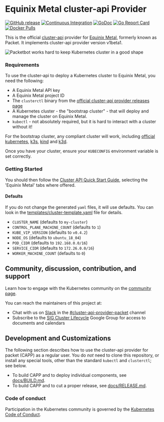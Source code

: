 # Equinix Metal cluster-api Provider

[![GitHub release](https://img.shields.io/github/release/kubernetes-sigs/cluster-api-provider-packet/all.svg?style=flat-square)](https://github.com/kubernetes-sigs/cluster-api-provider-packet/releases)
[![Continuous Integration](https://github.com/kubernetes-sigs/cluster-api-provider-packet/actions/workflows/ci.yaml/badge.svg)](https://github.com/kubernetes-sigs/cluster-api-provider-packet/actions/workflows/ci.yaml)
[![GoDoc](https://godoc.org/sigs.k8s.io/cluster-api-provider-packet?status.svg)](https://pkg.go.dev/sigs.k8s.io/cluster-api-provider-packet?tab=overview)
[![Go Report Card](https://goreportcard.com/badge/sigs.k8s.io/cluster-api-provider-packet)](https://goreportcard.com/report/sigs.k8s.io/cluster-api-provider-packet)
[![Docker Pulls](https://img.shields.io/docker/pulls/packethost/cluster-api-provider-packet.svg)](https://hub.docker.com/r/packethost/cluster-api-provider-packet/)

This is the official [cluster-api](https://github.com/kubernetes-sigs/cluster-api) provider for [Equinix Metal](https://metal.equinix.com/), formerly known as Packet. It implements cluster-api provider version v1beta1.

![Packetbot works hard to keep Kubernetes cluster in a good shape](./docs/banner.png)


### Requirements

To use the cluster-api to deploy a Kubernetes cluster to Equinix Metal, you need the following:

* A Equinix Metal API key
* A Equinix Metal project ID
* The `clusterctl` binary from the [official cluster-api provider releases page](https://github.com/kubernetes-sigs/cluster-api/releases)
* A Kubernetes cluster - the "bootstrap cluster" - that will deploy and manage the cluster on Equinix Metal.
* `kubectl` - not absolutely required, but it is hard to interact with a cluster without it!

For the bootstrap cluster, any compliant cluster will work, including
[official kubernetes](https://kubernetes.io), [k3s](https://k3s.io), [kind](https://github.com/kubernetes-sigs/kind)
and [k3d](https://github.com/rancher/k3d).

Once you have your cluster, ensure your `KUBECONFIG` environment variable is set correctly.

### Getting Started

You should then follow the [Cluster API Quick Start Guide](https://cluster-api.sigs.k8s.io/user/quick-start.html), selecting the 'Equinix Metal' tabs where offered.

#### Defaults

If you do not change the generated `yaml` files, it will use defaults. You can look in the [templates/cluster-template.yaml](./templates/cluster-template.yaml) file for details.

* `CLUSTER_NAME`                 (defaults to `my-cluster`)
* `CONTROL_PLANE_MACHINE_COUNT`  (defaults to `1`)
* `KUBE_VIP_VERSION`             (defaults to `v0.4.2`)
* `NODE_OS`                      (defaults to `ubuntu_18_04`)
* `POD_CIDR`                     (defaults to `192.168.0.0/16`)
* `SERVICE_CIDR`                 (defaults to `172.26.0.0/16`)
* `WORKER_MACHINE_COUNT`         (defaults to `0`)

## Community, discussion, contribution, and support

Learn how to engage with the Kubernetes community on the [community page](http://kubernetes.io/community/).

You can reach the maintainers of this project at:

* Chat with us on [Slack](http://slack.k8s.io/) in the [#cluster-api-provider-packet][#cluster-api-provider-packet slack] channel
* Subscribe to the [SIG Cluster Lifecycle](https://groups.google.com/forum/#!forum/kubernetes-sig-cluster-lifecycle) Google Group for access to documents and calendars


## Development and Customizations
The following section describes how to use the cluster-api provider for packet (CAPP) as a regular user.
You do _not_ need to clone this repository, or install any special tools, other than the standard
`kubectl` and `clusterctl`; see below.

* To build CAPP and to deploy individual components, see [docs/BUILD.md](./docs/BUILD.md).
* To build CAPP and to cut a proper release, see [docs/RELEASE.md](./docs/RELEASE.md).


### Code of conduct

Participation in the Kubernetes community is governed by the [Kubernetes Code of Conduct](code-of-conduct.md).

[owners]: https://git.k8s.io/community/contributors/guide/owners.md
[Creative Commons 4.0]: https://git.k8s.io/website/LICENSE
[#cluster-api-provider-packet slack]: https://kubernetes.slack.com/archives/C8TSNPY4T
